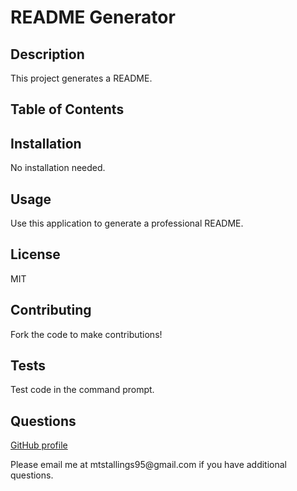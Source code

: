 # README Generator
## Description
This project generates a README.
## Table of Contents
## Installation
No installation needed.
## Usage
Use this application to generate a professional README.
## License
MIT
## Contributing
Fork the code to make contributions!
## Tests
Test code in the command prompt.
## Questions
<p><a href="https://www.github.com/mtstall">GitHub profile</a></p>
<p>Please email me at mtstallings95@gmail.com if you have additional questions.</p>